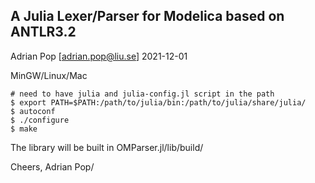 A Julia Lexer/Parser for Modelica based on ANTLR3.2
-------------------------------------------------
Adrian Pop [adrian.pop@liu.se] 2021-12-01

MinGW/Linux/Mac
````
# need to have julia and julia-config.jl script in the path
$ export PATH=$PATH:/path/to/julia/bin:/path/to/julia/share/julia/
$ autoconf
$ ./configure 
$ make
````
The library will be built in OMParser.jl/lib/build/

Cheers,
Adrian Pop/